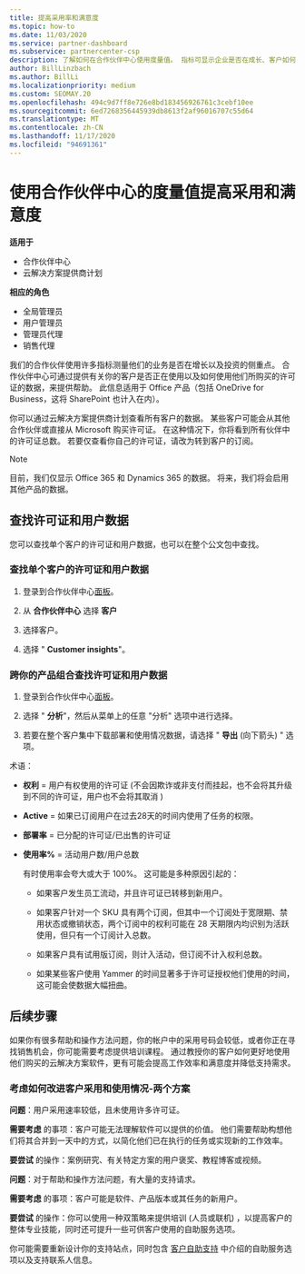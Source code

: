 ```yaml
---
title: 提高采用率和满意度
ms.topic: how-to
ms.date: 11/03/2020
ms.service: partner-dashboard
ms.subservice: partnercenter-csp
description: 了解如何在合作伙伴中心使用度量值。 指标可显示企业是否在成长、客户如何使用其许可证，以及在何处集中投资。
author: BillLinzbach
ms.author: BillLi
ms.localizationpriority: medium
ms.custom: SEOMAY.20
ms.openlocfilehash: 494c9d7ff8e726e8bd183456926761c3cebf10ee
ms.sourcegitcommit: 6ed7268356445939db8613f2af96016707c55d64
ms.translationtype: MT
ms.contentlocale: zh-CN
ms.lasthandoff: 11/17/2020
ms.locfileid: "94691361"
---
```

# <a name="use-metrics-in-partner-center-to-increase-adoption-and-satisfaction"></a>使用合作伙伴中心的度量值提高采用和满意度

**适用于**

- 合作伙伴中心
- 云解决方案提供商计划

**相应的角色**

- 全局管理员
- 用户管理员
- 管理员代理
- 销售代理

我们的合作伙伴使用许多指标测量他们的业务是否在增长以及投资的侧重点。 合作伙伴中心可通过提供有关你的客户是否正在使用以及如何使用他们所购买的许可证的数据，来提供帮助。 此信息适用于 Office 产品（包括 OneDrive for Business，这将 SharePoint 也计入在内）。

你可以通过云解决方案提供商计划查看所有客户的数据。 某些客户可能会从其他合作伙伴或直接从 Microsoft 购买许可证。 在这种情况下，你将看到所有伙伴中的许可证总数。 若要仅查看你自己的许可证，请改为转到客户的订阅。

> [!NOTE]  
> 目前，我们仅显示 Office 365 和 Dynamics 365 的数据。 将来，我们将会启用其他产品的数据。

## <a name="find-license-and-user-data"></a>查找许可证和用户数据

您可以查找单个客户的许可证和用户数据，也可以在整个公文包中查找。

### <a name="find-license-and-user-data-for-a-single-customer"></a>查找单个客户的许可证和用户数据

1. 登录到合作伙伴中心[面板](https://partner.microsoft.com/dashboard)。

2. 从 **合作伙伴中心** 选择 **客户**

3. 选择客户。

4. 选择 " **Customer insights**"。

### <a name="find-license-and-user-data-across-your-portfolio"></a>跨你的产品组合查找许可证和用户数据

1. 登录到合作伙伴中心[面板](https://partner.microsoft.com/dashboard)。

2. 选择 " **分析**"，然后从菜单上的任意 "分析" 选项中进行选择。

3. 若要在整个客户集中下载部署和使用情况数据，请选择 " **导出** (向下箭头) " 选项。

术语：

- **权利** = 用户有权使用的许可证 (不会因欺诈或非支付而挂起，也不会将其升级到不同的许可证，用户也不会将其取消 ) 

- **Active** = 如果已订阅用户在过去28天的时间内使用了任务的权限。

- **部署率** = 已分配的许可证/已出售的许可证

- **使用率%** = 活动用户数/用户总数

   有时使用率会夸大或大于 100%。 这可能是多种原因引起的：

  - 如果客户发生员工流动，并且许可证已转移到新用户。

  - 如果客户针对一个 SKU 具有两个订阅，但其中一个订阅处于宽限期、禁用状态或撤销状态，两个订阅中的权利可能在 28 天期限内均识别为活跃使用，但只有一个订阅计入总数。

  - 如果客户具有试用版订阅，则计入活动，但订阅不计入权利总数。

  - 如果某些客户使用 Yammer 的时间显著多于许可证授权他们使用的时间，这可能会使数据大幅扭曲。

## <a name="next-steps"></a>后续步骤

如果你有很多帮助和操作方法问题，你的帐户中的采用号码会较低，或者你正在寻找销售机会，你可能需要考虑提供培训课程。 通过教授你的客户如何更好地使用他们购买的云解决方案软件，更有可能会提高工作效率和满意度并降低支持需求。

### <a name="considering-how-to-improve-customer-adoption-and-usage---a-couple-scenarios"></a>考虑如何改进客户采用和使用情况-两个方案

**问题**：用户采用速率较低，且未使用许多许可证。

**需要考虑** 的事项：客户可能无法理解软件可以提供的价值。 他们需要帮助构想他们将其合并到一天中的方式，以简化他们已在执行的任务或实现新的工作效率。

**要尝试** 的操作：案例研究、有关特定方案的用户褒奖、教程博客或视频。

**问题**：对于帮助和操作方法问题，有大量的支持请求。

**需要考虑** 的事项：客户可能是软件、产品版本或其任务的新用户。

**要尝试** 的操作：你可以使用一种双策略来提供培训 (人员或联机) ，以提高客户的整体专业技能，同时还可提升一些可供客户使用的自助服务选项。

你可能需要重新设计你的支持站点，同时包含 [客户自助支持](customer-self-support.md) 中介绍的自助服务选项以及支持联系人信息。

